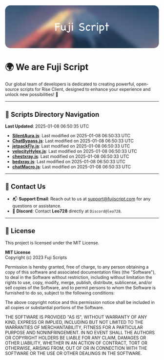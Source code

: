 ![Banner](.github/b.webp)

# 🌍 **We are Fuji Script**

Our global team of developers is dedicated to creating powerful, open-source scripts for Rise Client, designed to enhance your experience and unlock new possibilities! 🌟

---
<!-- SCRIPTS_NAVIGATION_START -->
## 📂 **Scripts Directory Navigation**

**Last Updated**: 2025-01-08 06:50:35 UTC

- **[SilentAura.js](scripts/SilentAura.js)**: Last modified on 2025-01-08 06:50:33 UTC
- **[ChatBypass.js](scripts/ChatBypass.js)**: Last modified on 2025-01-08 06:50:33 UTC
- **[jetpackFly.js](scripts/jetpackFly.js)**: Last modified on 2025-01-08 06:50:33 UTC
- **[velocityHylex.js](scripts/velocityHylex.js)**: Last modified on 2025-01-08 06:50:33 UTC
- **[chestxray.js](scripts/chestxray.js)**: Last modified on 2025-01-08 06:50:33 UTC
- **[bedxray.js](scripts/bedxray.js)**: Last modified on 2025-01-08 06:50:33 UTC
- **[chatMacro.js](scripts/chatMacro.js)**: Last modified on 2025-01-08 06:50:33 UTC

<!-- SCRIPTS_NAVIGATION_END -->

---

## 💬 **Contact Us**  
- 📬 **Support Email**: Reach out to us at [support@fujiscript.com](mailto:support@fujiscript.com) for any questions or assistance.  
- 💬 **Discord**: Contact **Leo728** directly at `Discord@leo728`.

---

## 📜 **License**

This project is licensed under the MIT License.  

**MIT License**  
Copyright (c) 2023 Fuji Scripts  

Permission is hereby granted, free of charge, to any person obtaining a copy of this software and associated documentation files (the "Software"), to deal in the Software without restriction, including without limitation the rights to use, copy, modify, merge, publish, distribute, sublicense, and/or sell copies of the Software, and to permit persons to whom the Software is furnished to do so, subject to the following conditions:  

The above copyright notice and this permission notice shall be included in all copies or substantial portions of the Software.  

THE SOFTWARE IS PROVIDED "AS IS", WITHOUT WARRANTY OF ANY KIND, EXPRESS OR IMPLIED, INCLUDING BUT NOT LIMITED TO THE WARRANTIES OF MERCHANTABILITY, FITNESS FOR A PARTICULAR PURPOSE AND NONINFRINGEMENT. IN NO EVENT SHALL THE AUTHORS OR COPYRIGHT HOLDERS BE LIABLE FOR ANY CLAIM, DAMAGES OR OTHER LIABILITY, WHETHER IN AN ACTION OF CONTRACT, TORT OR OTHERWISE, ARISING FROM, OUT OF OR IN CONNECTION WITH THE SOFTWARE OR THE USE OR OTHER DEALINGS IN THE SOFTWARE.  
